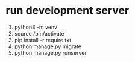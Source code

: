# run development server
1. python3 -m venv <myVenvName>
2. source <myVenvName>/bin/activate 
3. pip install -r require.txt
4. python manage.py migrate
5. python manage.py runserver
